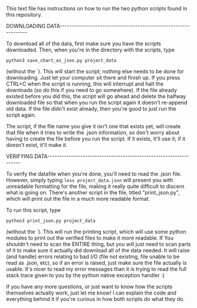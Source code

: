 This text file has instructions on how to run the two python scripts found in
this repository.

DOWNLOADING DATA----------------------------------------------------------------

To download all of the data, first make sure you have the scripts downloaded.
Then, when you're in the directory with the scripts, type

`python3 save_chart_as_json.py project_data`

(without the `). This will start the script; nothing else needs to be done for
downloading. Just let your computer sit there and finish up. If you press CTRL+C
when the script is running, this will interrupt and halt the downloads (so do
this if you need to go somewhere). If the file already existed before you did
this, the script will go ahead and delete the halfway downloaded file so that
when you run the script again it doesn't re-append old data. If the file didn't
exist already, then you're good to just run the script again.

The script, if the file name you give it isn't one that exists yet, will create
that file when it tries to write the .json information, so don't worry about
having to create the file before you run the script. If it exists, it'll use it;
if it doesn't exist, it'll make it.

VERIFYING DATA------------------------------------------------------------------

To verify the datafile when you're done, you'll need to read the .json file.
However, simply typing `less project_data.json` will present you with unreadable
formatting for the file, making it really quite difficult to discern what is
going on. There's another script in the file, titled "print_json.py", which will
print out the file in a much more readable format.

To run this script, type

`python3 print_json.py project_data`

(without the `). This will run the printing script, which will use some python
modules to print out the verified files to make it more readable. If You
shouldn't need to scan the ENTIRE thing, but you will just need to scan parts of
it to make sure it actually did download all of the data needed. It will raise
(and handle) errors relating to bad I/O (file not existing, file unable to be
read as .json, etc), so if an error is raised, just make sure the file actually
is usable. It's nicer to read my error messages than it is trying to read the
full stack trace given to you by the python native exception handler :)

If you have any more questions, or just want to know how the scripts themselves
actually work, just let me know! I can explain the code and everything behind it
if you're curious in how both scripts do what they do.
